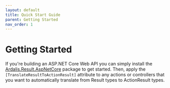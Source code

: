 ```yaml
---
layout: default
title: Quick Start Guide
parent: Getting Started
nav_order: 1
---
```


# Getting Started

If you're building an ASP.NET Core Web API you can simply install the [Ardalis.Result.AspNetCore](https://www.nuget.org/packages/Ardalis.Result.AspNetCore/) package to get started. Then, apply the `[TranslateResultToActionResult]` attribute to any actions or controllers that you want to automatically translate from Result types to ActionResult types.